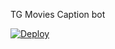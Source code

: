 TG Movies Caption bot

[![Deploy](https://www.herokucdn.com/deploy/button.svg)](https://heroku.com/deploy?template=https://github.com/Soebb/Testy)

